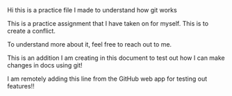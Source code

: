 Hi this is a practice file I made to understand how git works

This is a practice assignment that I have taken on for myself. This is to create a conflict.

To understand more about it, feel free to reach out to me.

This is an addition I am creating in this document to test out how I can make changes in docs using git!

I am remotely adding this line from the GitHub web app for testing out features!!
